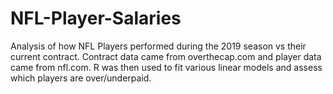 # NFL-Player-Salaries

Analysis of how NFL Players performed during the 2019 season vs their current contract. Contract data came from overthecap.com and player data came from nfl.com. R was then used to fit various linear models and assess which players are over/underpaid.
